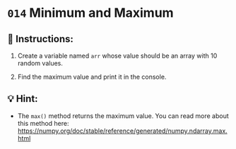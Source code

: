 # `014` Minimum and Maximum

## 📝 Instructions:

1. Create a variable named `arr` whose value should be an array with 10 random values.

2. Find the maximum value and print it in the console.

## 💡 Hint:

+ The `max()` method returns the maximum value. You can read more about this method here: https://numpy.org/doc/stable/reference/generated/numpy.ndarray.max.html
